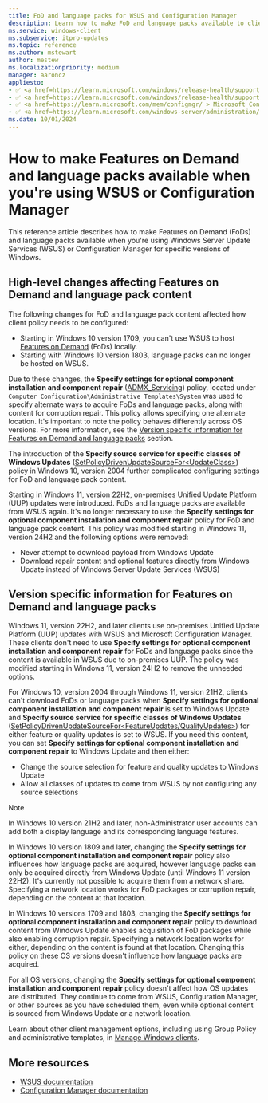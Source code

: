 ```yaml
---
title: FoD and language packs for WSUS and Configuration Manager
description: Learn how to make FoD and language packs available to clients when you're using WSUS or Configuration Manager.
ms.service: windows-client
ms.subservice: itpro-updates
ms.topic: reference
ms.author: mstewart
author: mestew
ms.localizationpriority: medium
manager: aaroncz
appliesto: 
- ✅ <a href=https://learn.microsoft.com/windows/release-health/supported-versions-windows-client target=_blank>Windows 11</a>
- ✅ <a href=https://learn.microsoft.com/windows/release-health/supported-versions-windows-client target=_blank>Windows 10</a>
- ✅ <a href=https://learn.microsoft.com/mem/configmgr/ > Microsoft Configuration Manager</a>
- ✅ <a href=https://learn.microsoft.com/windows-server/administration/windows-server-update-services/get-started/windows-server-update-services-wsus > WSUS </a>
ms.date: 10/01/2024
---
```


# How to make Features on Demand and language packs available when you're using WSUS or Configuration Manager
 
This reference article describes how to make Features on Demand (FoDs) and language packs available when you're using Windows Server Update Services (WSUS) or Configuration Manager for specific versions of Windows.

## High-level changes affecting Features on Demand and language pack content

The following changes for FoD and language pack content affected how client policy needs to be configured:
  
- Starting in Windows 10 version 1709, you can't use WSUS to host [Features on Demand](/windows-hardware/manufacture/desktop/features-on-demand-v2--capabilities) (FoDs) locally.
- Starting with Windows 10 version 1803, language packs can no longer be hosted on WSUS.

Due to these changes, the **Specify settings for optional component installation and component repair** ([ADMX_Servicing](/windows/client-management/mdm/policy-csp-admx-servicing)) policy, located under `Computer Configuration\Administrative Templates\System` was used to specify alternate ways to acquire FoDs and language packs, along with content for corruption repair. This policy allows specifying one alternate location. It's important to note the policy behaves differently across OS versions. For more information, see the [Version specific information for Features on Demand and language packs](#version-specific-information-for-features-on-demand-and-language-packs) section. 

The introduction of the **Specify source service for specific classes of Windows Updates** ([SetPolicyDrivenUpdateSourceFor<UpdateClass\>](/windows/client-management/mdm/policy-csp-update#setpolicydrivenupdatesourceforfeatureupdates)) policy in Windows 10, version 2004 further complicated configuring settings for FoD and language pack content. 

Starting in Windows 11, version 22H2, on-premises Unified Update Platform (UUP) updates were introduced. FoDs and language packs are available from WSUS again. It's no longer necessary to use the **Specify settings for optional component installation and component repair** policy for FoD and language pack content. This policy was modified starting in Windows 11, version 24H2 and the following options were removed:<!--8914508-->
- Never attempt to download payload from Windows Update
- Download repair content and optional features directly from Windows Update instead of Windows Server Update Services (WSUS)

## Version specific information for Features on Demand and language packs

Windows 11, version 22H2, and later clients use on-premises Unified Update Platform (UUP) updates with WSUS and Microsoft Configuration Manager. These clients don't need to use **Specify settings for optional component installation and component repair** for FoDs and language packs since the content is available in WSUS due to on-premises UUP. The policy was modified starting in Windows 11, version 24H2 to remove the unneeded options.<!--8914508--> 

For Windows 10, version 2004 through Windows 11, version 21H2, clients can't download FoDs or language packs when **Specify settings for optional component installation and component repair** is set to Windows Update and **Specify source service for specific classes of Windows Updates** ([SetPolicyDrivenUpdateSourceFor<FeatureUpdates/QualityUpdates>](/windows/client-management/mdm/policy-csp-update#setpolicydrivenupdatesourceforfeatureupdates)) for either feature or quality updates is set to WSUS. If you need this content, you can set **Specify settings for optional component installation and component repair** to Windows Update and then either:
- Change the source selection for feature and quality updates to Windows Update 
- Allow all classes of updates to come from WSUS by not configuring any source selections <!--8907933-->

> [!Note]
> In Windows 10 version 21H2 and later, non-Administrator user accounts can add both a display language and its corresponding language features.

In Windows 10 version 1809 and later, changing the **Specify settings for optional component installation and component repair** policy also influences how language packs are acquired, however language packs can only be acquired directly from Windows Update (until Windows 11 version 22H2). It's currently not possible to acquire them from a network share. Specifying a network location works for FoD packages or corruption repair, depending on the content at that location.

In Windows 10 versions 1709 and 1803, changing the **Specify settings for optional component installation and component repair** policy to download content from Windows Update enables acquisition of FoD packages while also enabling corruption repair. Specifying a network location works for either, depending on the content is found at that location. Changing this policy on these OS versions doesn't influence how language packs are acquired.

For all OS versions, changing the **Specify settings for optional component installation and component repair** policy doesn't affect how OS updates are distributed. They continue to come from WSUS, Configuration Manager, or other sources as you have scheduled them, even while optional content is sourced from Windows Update or a network location.

Learn about other client management options, including using Group Policy and administrative templates, in [Manage Windows clients](/windows/client-management/).

## More resources

- [WSUS documentation](/windows-server/administration/windows-server-update-services/get-started/windows-server-update-services-wsus)
- [Configuration Manager documentation](/mem/configmgr/)
